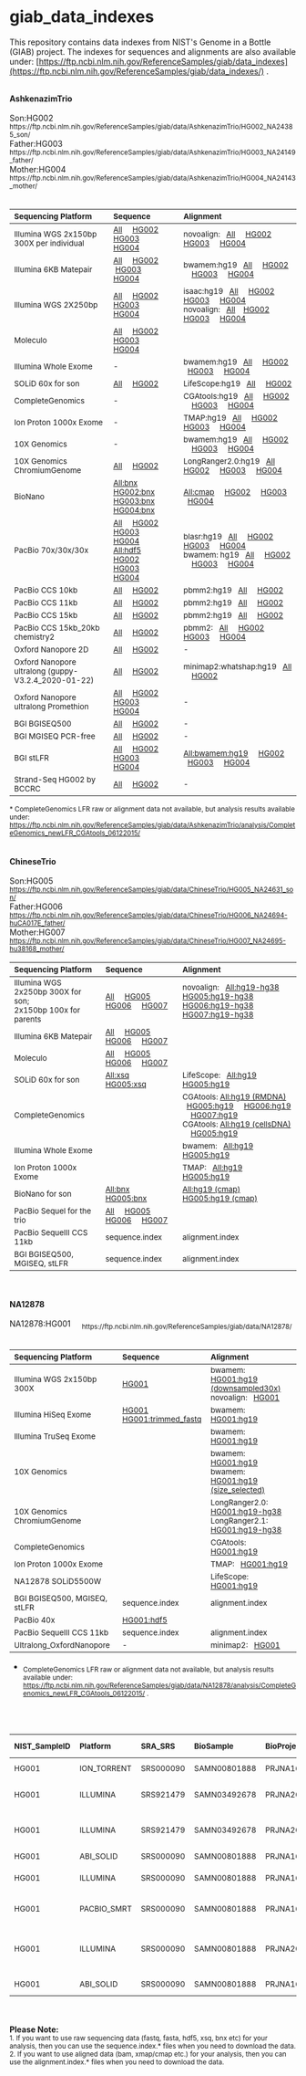 # giab_data_indexes
This repository contains data indexes from NIST's Genome in a Bottle (GIAB) project. The indexes for sequences and alignments are also available under: [https://ftp.ncbi.nlm.nih.gov/ReferenceSamples/giab/data_indexes](https://ftp.ncbi.nlm.nih.gov/ReferenceSamples/giab/data_indexes/) .

<br />
<strong>AshkenazimTrio</strong><br />
<br />
Son:HG002 &nbsp; &nbsp; <sub>https://ftp.ncbi.nlm.nih.gov/ReferenceSamples/giab/data/AshkenazimTrio/HG002_NA24385_son/ </sub><br>
Father:HG003&nbsp; &nbsp; <sub> https://ftp.ncbi.nlm.nih.gov/ReferenceSamples/giab/data/AshkenazimTrio/HG003_NA24149_father/  </sub><br>
Mother:HG004 &nbsp; &nbsp; <sub> https://ftp.ncbi.nlm.nih.gov/ReferenceSamples/giab/data/AshkenazimTrio/HG004_NA24143_mother/  </sub>
<br />
<br />

| <sub>**Sequencing Platform**</sub> | <sub>**Sequence**</sub> | <sub>**Alignment**</sub> |
| :-------- | :------ | :------ |
| <sub>Illumina WGS 2x150bp 300X per individual </sub> | <sub>[All](https://github.com/genome-in-a-bottle/giab_data_indexes/blob/master/AshkenazimTrio/sequence.index.AJtrio_Illumina300X_wgs_07292015) &nbsp; &nbsp; [HG002](https://github.com/genome-in-a-bottle/giab_data_indexes/blob/master/AshkenazimTrio/sequence.index.AJtrio_Illumina300X_wgs_07292015.HG002) &nbsp; &nbsp; [HG003](https://github.com/genome-in-a-bottle/giab_data_indexes/blob/master/AshkenazimTrio/sequence.index.AJtrio_Illumina300X_wgs_07292015.HG003) &nbsp; &nbsp; [HG004](https://github.com/genome-in-a-bottle/giab_data_indexes/blob/master/AshkenazimTrio/sequence.index.AJtrio_Illumina300X_wgs_07292015.HG004) </sub>   | <sub> novoalign:  &nbsp; [All](https://github.com/genome-in-a-bottle/giab_data_indexes/blob/master/AshkenazimTrio/alignment.index.AJtrio_Illumina300X_wgs_novoalign_GRCh37_GRCh38_NHGRI_07282015) &nbsp; &nbsp; [HG002](https://github.com/genome-in-a-bottle/giab_data_indexes/blob/master/AshkenazimTrio/alignment.index.AJtrio_Illumina300X_wgs_novoalign_GRCh37_GRCh38_NHGRI_07282015.HG002) &nbsp; &nbsp; [HG003](https://github.com/genome-in-a-bottle/giab_data_indexes/blob/master/AshkenazimTrio/alignment.index.AJtrio_Illumina300X_wgs_novoalign_GRCh37_GRCh38_NHGRI_07282015.HG003) &nbsp; &nbsp; [HG004](https://github.com/genome-in-a-bottle/giab_data_indexes/blob/master/AshkenazimTrio/alignment.index.AJtrio_Illumina300X_wgs_novoalign_GRCh37_GRCh38_NHGRI_07282015.HG004)</sub> |
| <sub>Illumina 6KB Matepair </sub> | <sub>[All](https://github.com/genome-in-a-bottle/giab_data_indexes/blob/master/AshkenazimTrio/sequence.index.AJtrio_Illumina_6kb_matepair_wgs_08032015)  &nbsp; &nbsp; [HG002](https://github.com/genome-in-a-bottle/giab_data_indexes/blob/master/AshkenazimTrio/sequence.index.AJtrio_Illumina_6kb_matepair_wgs_08032015.HG002)  &nbsp; &nbsp;[HG003](https://github.com/genome-in-a-bottle/giab_data_indexes/blob/master/AshkenazimTrio/sequence.index.AJtrio_Illumina_6kb_matepair_wgs_08032015.HG003)  &nbsp; &nbsp; [HG004](https://github.com/genome-in-a-bottle/giab_data_indexes/blob/master/AshkenazimTrio/sequence.index.AJtrio_Illumina_6kb_matepair_wgs_08032015.HG004)  </sub>   | <sub> bwamem:hg19  &nbsp; [All](https://github.com/genome-in-a-bottle/giab_data_indexes/blob/master/AshkenazimTrio/alignment.index.AJtrio_Illumina_6kb_matepair_wgs_bwamem_GRCh37_07302015) &nbsp; &nbsp; [HG002](https://github.com/genome-in-a-bottle/giab_data_indexes/blob/master/AshkenazimTrio/alignment.index.AJtrio_Illumina_6kb_matepair_wgs_bwamem_GRCh37_07302015.HG002) &nbsp; &nbsp; [HG003](https://github.com/genome-in-a-bottle/giab_data_indexes/blob/master/AshkenazimTrio/alignment.index.AJtrio_Illumina_6kb_matepair_wgs_bwamem_GRCh37_07302015.HG003) &nbsp; &nbsp; [HG004](https://github.com/genome-in-a-bottle/giab_data_indexes/blob/master/AshkenazimTrio/alignment.index.AJtrio_Illumina_6kb_matepair_wgs_bwamem_GRCh37_07302015.HG004) </sub> |
| <sub>Illumina WGS 2X250bp </sub> | <sub>[All](https://github.com/genome-in-a-bottle/giab_data_indexes/blob/master/AshkenazimTrio/sequence.index.AJtrio_Illumina_2x250bps_06012016) &nbsp; &nbsp; [HG002](https://github.com/genome-in-a-bottle/giab_data_indexes/blob/master/AshkenazimTrio/sequence.index.AJtrio_Illumina_2x250bps_06012016.HG002)  &nbsp; &nbsp; [HG003](https://github.com/genome-in-a-bottle/giab_data_indexes/blob/master/AshkenazimTrio/sequence.index.AJtrio_Illumina_2x250bps_06012016.HG003)  &nbsp; &nbsp; [HG004](https://github.com/genome-in-a-bottle/giab_data_indexes/blob/master/AshkenazimTrio/sequence.index.AJtrio_Illumina_2x250bps_06012016.HG004)  </sub>   | <sub> isaac:hg19 &nbsp; [All](https://github.com/genome-in-a-bottle/giab_data_indexes/blob/master/AshkenazimTrio/alignment.index.AJtrio_Illumina_2x250bps_isaac-align_hg19_06012016) &nbsp; &nbsp;  [HG002](https://github.com/genome-in-a-bottle/giab_data_indexes/blob/master/AshkenazimTrio/alignment.index.AJtrio_Illumina_2x250bps_isaac-align_hg19_06012016.HG002) &nbsp; &nbsp;  [HG003](https://github.com/genome-in-a-bottle/giab_data_indexes/blob/master/AshkenazimTrio/alignment.index.AJtrio_Illumina_2x250bps_isaac-align_hg19_06012016.HG003) &nbsp; &nbsp; [HG004](https://github.com/genome-in-a-bottle/giab_data_indexes/blob/master/AshkenazimTrio/alignment.index.AJtrio_Illumina_2x250bps_isaac-align_hg19_06012016.HG004)   <br> novoalign: &nbsp;   [All](https://github.com/genome-in-a-bottle/giab_data_indexes/blob/master/AshkenazimTrio/alignment.index.AJtrio_Illumina_2x250bps_novoalign_GRCh37_GRCh38_NHGRI_06062016)&nbsp; &nbsp;  [HG002](https://github.com/genome-in-a-bottle/giab_data_indexes/blob/master/AshkenazimTrio/alignment.index.AJtrio_Illumina_2x250bps_novoalign_GRCh37_GRCh38_NHGRI_06062016.HG002) &nbsp; &nbsp;  [HG003](https://github.com/genome-in-a-bottle/giab_data_indexes/blob/master/AshkenazimTrio/alignment.index.AJtrio_Illumina_2x250bps_novoalign_GRCh37_GRCh38_NHGRI_06062016.HG003) &nbsp; &nbsp; [HG004](https://github.com/genome-in-a-bottle/giab_data_indexes/blob/master/AshkenazimTrio/alignment.index.AJtrio_Illumina_2x250bps_novoalign_GRCh37_GRCh38_NHGRI_06062016.HG004) </sub> |
| <sub>Moleculo</sub> | <sub>[All](https://github.com/genome-in-a-bottle/giab_data_indexes/blob/master/AshkenazimTrio/sequence.index.AJtrio_NIST_Stanford_Moleculo_125bps_08042015) &nbsp; &nbsp; [HG002](https://github.com/genome-in-a-bottle/giab_data_indexes/blob/master/AshkenazimTrio/sequence.index.AJtrio_NIST_Stanford_Moleculo_125bps_08042015.HG002)  &nbsp; &nbsp; [HG003](https://github.com/genome-in-a-bottle/giab_data_indexes/blob/master/AshkenazimTrio/sequence.index.AJtrio_NIST_Stanford_Moleculo_125bps_08042015.HG003) &nbsp; &nbsp; [HG004](https://github.com/genome-in-a-bottle/giab_data_indexes/blob/master/AshkenazimTrio/sequence.index.AJtrio_NIST_Stanford_Moleculo_125bps_08042015.HG004) </sub>   | <sub> </sub> |
| <sub>Illumina Whole Exome</sub>  | <sub> - </sub> | <sub>bwamem:hg19  &nbsp; [All](https://github.com/genome-in-a-bottle/giab_data_indexes/blob/master/AshkenazimTrio/alignment.index.AJtrio_OsloUniversityHospital_IlluminaExome_bwamem_GRCh37_11252015) &nbsp;  &nbsp; [HG002](https://github.com/genome-in-a-bottle/giab_data_indexes/blob/master/AshkenazimTrio/alignment.index.AJtrio_OsloUniversityHospital_IlluminaExome_bwamem_GRCh37_11252015.HG002)&nbsp;  &nbsp; [HG003](https://github.com/genome-in-a-bottle/giab_data_indexes/blob/master/AshkenazimTrio/alignment.index.AJtrio_OsloUniversityHospital_IlluminaExome_bwamem_GRCh37_11252015.HG003) &nbsp; &nbsp; [HG004](https://github.com/genome-in-a-bottle/giab_data_indexes/blob/master/AshkenazimTrio/alignment.index.AJtrio_OsloUniversityHospital_IlluminaExome_bwamem_GRCh37_11252015.HG004)</sub> |
| <sub>SOLiD 60x for son</sub> | <sub>[All](https://github.com/genome-in-a-bottle/giab_data_indexes/blob/master/AshkenazimTrio/sequence.index.AJtrio_HG002_NIST_SOLiD5500W_xsq_09042015)  &nbsp; &nbsp; [HG002](https://github.com/genome-in-a-bottle/giab_data_indexes/blob/master/AshkenazimTrio/sequence.index.AJtrio_HG002_NIST_SOLiD5500W_xsq_09042015.HG002)  </sub>   | <sub>LifeScope:hg19  &nbsp; [All](https://github.com/genome-in-a-bottle/giab_data_indexes/blob/master/AshkenazimTrio/alignment.index.AJtrio_HG002_SOLiD5500W_NIST_LifeScope_GRCh37_12212015) &nbsp; &nbsp; [HG002](https://github.com/genome-in-a-bottle/giab_data_indexes/blob/master/AshkenazimTrio/alignment.index.AJtrio_HG002_SOLiD5500W_NIST_LifeScope_GRCh37_12212015.HG002) </sub> |
| <sub>CompleteGenomics</sub> | <sub> - </sub>   | <sub>CGAtools:hg19  &nbsp; [All](https://github.com/genome-in-a-bottle/giab_data_indexes/blob/master/AshkenazimTrio/alignment.index.AJtrio_CompleteGenomics_normal_RMDNA_EvidenceBams_GRCh37_09282015)  &nbsp;  &nbsp; [HG002](https://github.com/genome-in-a-bottle/giab_data_indexes/blob/master/AshkenazimTrio/alignment.index.AJtrio_CompleteGenomics_normal_RMDNA_EvidenceBams_GRCh37_09282015.HG002)   &nbsp;  &nbsp;  [HG003](https://github.com/genome-in-a-bottle/giab_data_indexes/blob/master/AshkenazimTrio/alignment.index.AJtrio_CompleteGenomics_normal_RMDNA_EvidenceBams_GRCh37_09282015.HG003)  &nbsp; &nbsp;  [HG004](https://github.com/genome-in-a-bottle/giab_data_indexes/blob/master/AshkenazimTrio/alignment.index.AJtrio_CompleteGenomics_normal_RMDNA_EvidenceBams_GRCh37_09282015.HG004)   </sub> |
| <sub>Ion Proton 1000x Exome</sub> | <sub> - </sub>  | <sub>TMAP:hg19  &nbsp; [All](https://github.com/genome-in-a-bottle/giab_data_indexes/blob/master/AshkenazimTrio/alignment.index.AJtrio_IonTorrent_exome_TMAP_GRCh37_07292015) &nbsp;  &nbsp; [HG002](https://github.com/genome-in-a-bottle/giab_data_indexes/blob/master/AshkenazimTrio/alignment.index.AJtrio_IonTorrent_exome_TMAP_GRCh37_07292015.HG002) &nbsp;  &nbsp; [HG003](https://github.com/genome-in-a-bottle/giab_data_indexes/blob/master/AshkenazimTrio/alignment.index.AJtrio_IonTorrent_exome_TMAP_GRCh37_07292015.HG003) &nbsp;  &nbsp; [HG004](https://github.com/genome-in-a-bottle/giab_data_indexes/blob/master/AshkenazimTrio/alignment.index.AJtrio_IonTorrent_exome_TMAP_GRCh37_07292015.HG004)  </sub> |
| <sub>10X Genomics</sub> | <sub> - </sub>  | <sub>bwamem:hg19  &nbsp; [All](https://github.com/genome-in-a-bottle/giab_data_indexes/blob/master/AshkenazimTrio/alignment.index.AJtrio_10XGenomics_bwamem_GRCh37_08142015) &nbsp;  &nbsp; [HG002](https://github.com/genome-in-a-bottle/giab_data_indexes/blob/master/AshkenazimTrio/alignment.index.AJtrio_10XGenomics_bwamem_GRCh37_08142015.HG002)  &nbsp; &nbsp; [HG003](https://github.com/genome-in-a-bottle/giab_data_indexes/blob/master/AshkenazimTrio/alignment.index.AJtrio_10XGenomics_bwamem_GRCh37_08142015.HG003) &nbsp;  &nbsp; [HG004](https://github.com/genome-in-a-bottle/giab_data_indexes/blob/master/AshkenazimTrio/alignment.index.AJtrio_10XGenomics_bwamem_GRCh37_08142015.HG004) </sub> |
| <sub>10X Genomics ChromiumGenome</sub> |  <sub>[All](https://github.com/genome-in-a-bottle/giab_data_indexes/blob/master/AshkenazimTrio/sequence.index.AJtrio_10Xgenomics_ChromiumGenome_06192016) &nbsp; &nbsp; [HG002](https://github.com/genome-in-a-bottle/giab_data_indexes/blob/master/AshkenazimTrio/sequence.index.AJtrio_10Xgenomics_ChromiumGenome_06192016.HG002) </sub>  |  <sub>LongRanger2.0:hg19  &nbsp; [All](https://github.com/genome-in-a-bottle/giab_data_indexes/blob/master/AshkenazimTrio/alignment.index.AJtrio_10Xgenomics_ChromiumGenome_GRCh37_GRCh38_06202016) &nbsp; &nbsp;  [HG002](https://github.com/genome-in-a-bottle/giab_data_indexes/blob/master/AshkenazimTrio/alignment.index.AJtrio_10Xgenomics_ChromiumGenome_GRCh37_GRCh38_06202016.HG002) &nbsp; &nbsp; [HG003](https://github.com/genome-in-a-bottle/giab_data_indexes/blob/master/AshkenazimTrio/alignment.index.AJtrio_10Xgenomics_ChromiumGenome_GRCh37_GRCh38_06202016.HG003) &nbsp; &nbsp; [HG004](https://github.com/genome-in-a-bottle/giab_data_indexes/blob/master/AshkenazimTrio/alignment.index.AJtrio_10Xgenomics_ChromiumGenome_GRCh37_GRCh38_06202016.HG004) </sub> |
| <sub>BioNano</sub> | <sub>[All:bnx](https://github.com/genome-in-a-bottle/giab_data_indexes/blob/master/AshkenazimTrio/sequence.index.AJtrio_BioNano_bnx_10012015) &nbsp; &nbsp;  [HG002:bnx](https://github.com/genome-in-a-bottle/giab_data_indexes/blob/master/AshkenazimTrio/sequence.index.AJtrio_BioNano_bnx_10012015.HG002) &nbsp; &nbsp; [HG003:bnx](https://github.com/genome-in-a-bottle/giab_data_indexes/blob/master/AshkenazimTrio/sequence.index.AJtrio_BioNano_bnx_10012015.HG003) &nbsp; &nbsp; [HG004:bnx](https://github.com/genome-in-a-bottle/giab_data_indexes/blob/master/AshkenazimTrio/sequence.index.AJtrio_BioNano_bnx_10012015.HG004) </sub> | <sub> [All:cmap](https://github.com/genome-in-a-bottle/giab_data_indexes/blob/master/AshkenazimTrio/alignment.index.AJtrio_BioNano_xmap_cmap_GRC37_10012015) &nbsp; &nbsp; [HG002](https://github.com/genome-in-a-bottle/giab_data_indexes/blob/master/AshkenazimTrio/alignment.index.AJtrio_BioNano_xmap_cmap_GRC37_10012015.HG002) &nbsp; &nbsp; [HG003](https://github.com/genome-in-a-bottle/giab_data_indexes/blob/master/AshkenazimTrio/alignment.index.AJtrio_BioNano_xmap_cmap_GRC37_10012015.HG003)  &nbsp; &nbsp; [HG004](https://github.com/genome-in-a-bottle/giab_data_indexes/blob/master/AshkenazimTrio/alignment.index.AJtrio_BioNano_xmap_cmap_GRC37_10012015.HG004) </sub> |
| <sub>PacBio 70x/30x/30x</sub> | <sub>[All](https://github.com/genome-in-a-bottle/giab_data_indexes/blob/master/AshkenazimTrio/sequence.index.AJtrio_PacBio_MtSinai_NIST_subreads_fasta_10082018) &nbsp; &nbsp; [HG002](https://github.com/genome-in-a-bottle/giab_data_indexes/blob/master/AshkenazimTrio/sequence.index.AJtrio_PacBio_MtSinai_NIST_subreads_fasta_10082018.HG002) &nbsp; &nbsp; [HG003](https://github.com/genome-in-a-bottle/giab_data_indexes/blob/master/AshkenazimTrio/sequence.index.AJtrio_PacBio_MtSinai_NIST_subreads_fasta_10082018.HG003) &nbsp; &nbsp; [HG004](https://github.com/genome-in-a-bottle/giab_data_indexes/blob/master/AshkenazimTrio/sequence.index.AJtrio_PacBio_MtSinai_NIST_subreads_fasta_10082018.HG004) <br >[All:hdf5](https://github.com/genome-in-a-bottle/giab_data_indexes/blob/master/AshkenazimTrio/sequence.index.AJtrio_PacBio_MtSinai_NIST_hdf5_08072015) &nbsp; &nbsp; [HG002](https://github.com/genome-in-a-bottle/giab_data_indexes/blob/master/AshkenazimTrio/sequence.index.AJtrio_PacBio_MtSinai_NIST_hdf5_08072015.HG002)  &nbsp; &nbsp; [HG003](https://github.com/genome-in-a-bottle/giab_data_indexes/blob/master/AshkenazimTrio/sequence.index.AJtrio_PacBio_MtSinai_NIST_hdf5_08072015.HG003)  &nbsp; &nbsp; [HG004](https://github.com/genome-in-a-bottle/giab_data_indexes/blob/master/AshkenazimTrio/sequence.index.AJtrio_PacBio_MtSinai_NIST_hdf5_08072015.HG004) </sub>   | <sub>      blasr:hg19 &nbsp;  [All](https://github.com/genome-in-a-bottle/giab_data_indexes/blob/master/AshkenazimTrio/alignment.index.AJtrio_PacBio_MSSM_blasr_GRCh37_11192015)  &nbsp; &nbsp;  [HG002](https://github.com/genome-in-a-bottle/giab_data_indexes/blob/master/AshkenazimTrio/alignment.index.AJtrio_PacBio_MSSM_blasr_GRCh37_11192015.HG002) &nbsp; &nbsp;  [HG003](https://github.com/genome-in-a-bottle/giab_data_indexes/blob/master/AshkenazimTrio/alignment.index.AJtrio_PacBio_MSSM_blasr_GRCh37_11192015.HG003) &nbsp; &nbsp;  [HG004](https://github.com/genome-in-a-bottle/giab_data_indexes/blob/master/AshkenazimTrio/alignment.index.AJtrio_PacBio_MSSM_blasr_GRCh37_11192015.HG004) <br >  bwamem: hg19 &nbsp; [All](https://github.com/genome-in-a-bottle/giab_data_indexes/blob/master/AshkenazimTrio/alignment.index.AJtrio_PacBio_CSHL_bwamem_GRCh37_11192015) &nbsp; &nbsp;  [HG002](https://github.com/genome-in-a-bottle/giab_data_indexes/blob/master/AshkenazimTrio/alignment.index.AJtrio_PacBio_CSHL_bwamem_GRCh37_11192015.HG002) &nbsp; &nbsp;  [HG003](https://github.com/genome-in-a-bottle/giab_data_indexes/blob/master/AshkenazimTrio/alignment.index.AJtrio_PacBio_CSHL_bwamem_GRCh37_11192015.HG003) &nbsp; &nbsp;  [HG004](https://github.com/genome-in-a-bottle/giab_data_indexes/blob/master/AshkenazimTrio/alignment.index.AJtrio_PacBio_CSHL_bwamem_GRCh37_11192015.HG004) </sub> |
| <sub>PacBio CCS 10kb</sub> | <sub>[All](https://github.com/genome-in-a-bottle/giab_data_indexes/blob/master/AshkenazimTrio/sequence.index.AJtrio_PacBio_CCS_10kb_09032018) &nbsp; &nbsp; [HG002](https://github.com/genome-in-a-bottle/giab_data_indexes/blob/master/AshkenazimTrio/sequence.index.AJtrio_PacBio_CCS_10kb_09032018.HG002)   </sub> | <sub>pbmm2:hg19 &nbsp; [All](https://github.com/genome-in-a-bottle/giab_data_indexes/blob/master/AshkenazimTrio/alignment.index.AJtrio_PacBio_CCS_10kb_pbmm2_GRCh37_03142019)  &nbsp; &nbsp; [HG002](https://github.com/genome-in-a-bottle/giab_data_indexes/blob/master/AshkenazimTrio/alignment.index.AJtrio_PacBio_CCS_10kb_pbmm2_GRCh37_03142019.HG002) </sub> |
| <sub>PacBio CCS 11kb</sub> | <sub> [All](https://github.com/genome-in-a-bottle/giab_data_indexes/blob/master/AshkenazimTrio/sequence.index.AJtrio_PacBio_SequelII_CCS_11kb_03142019) &nbsp; &nbsp; [HG002](https://github.com/genome-in-a-bottle/giab_data_indexes/blob/master/AshkenazimTrio/sequence.index.AJtrio_PacBio_SequelII_CCS_11kb_03142019.HG002) </sub> | <sub>  pbmm2:hg19  &nbsp; [All](https://github.com/genome-in-a-bottle/giab_data_indexes/blob/master/AshkenazimTrio/alignment.index.AJtrio_PacBio_CCS_11kb_pbmm2_GRCh37_GRCh38_03142019)  &nbsp; &nbsp; [HG002](https://github.com/genome-in-a-bottle/giab_data_indexes/blob/master/AshkenazimTrio/alignment.index.AJtrio_PacBio_CCS_11kb_pbmm2_GRCh37_GRCh38_03142019.HG002)</sub> |
| <sub>PacBio CCS 15kb</sub> | <sub>[All](https://github.com/genome-in-a-bottle/giab_data_indexes/blob/master/AshkenazimTrio/sequence.index.AJtrio_PacBio_CCS_15kb_10022018) &nbsp; &nbsp; [HG002](https://github.com/genome-in-a-bottle/giab_data_indexes/blob/master/AshkenazimTrio/sequence.index.AJtrio_PacBio_CCS_15kb_10022018.HG002) </sub> | <sub>pbmm2:hg19  &nbsp; [All](https://github.com/genome-in-a-bottle/giab_data_indexes/blob/master/AshkenazimTrio/alignment.index.AJtrio_PacBio_CCS_15kb_pbmm2_GRCh37_GRCh38_03142019) &nbsp; &nbsp; [HG002](https://github.com/genome-in-a-bottle/giab_data_indexes/blob/master/AshkenazimTrio/alignment.index.AJtrio_PacBio_CCS_15kb_pbmm2_GRCh37_GRCh38_03142019.HG002)  </sub> |
| <sub>PacBio CCS 15kb_20kb chemistry2</sub> | <sub> [All](https://github.com/genome-in-a-bottle/giab_data_indexes/blob/master/AshkenazimTrio/sequence.index.AJtrio_PacBio_CCS_15kb_20kb_chemistry2_02112020) &nbsp; &nbsp; [HG002](https://github.com/genome-in-a-bottle/giab_data_indexes/blob/master/AshkenazimTrio/sequence.index.AJtrio_PacBio_CCS_15kb_20kb_chemistry2_02112020.HG002) </sub> | <sub> pbmm2: &nbsp; [All](https://github.com/genome-in-a-bottle/giab_data_indexes/blob/master/AshkenazimTrio/alignment.index.AJtrio_PacBio_CCS_15kb_20kb_chemistry2_pbmm2_GRCh37_GRCh38_12162019) &nbsp; &nbsp; [HG002](https://github.com/genome-in-a-bottle/giab_data_indexes/blob/master/AshkenazimTrio/alignment.index.AJtrio_PacBio_CCS_15kb_20kb_chemistry2_pbmm2_GRCh37_GRCh38_12162019.HG002) &nbsp; &nbsp; [HG003](https://github.com/genome-in-a-bottle/giab_data_indexes/blob/master/AshkenazimTrio/alignment.index.AJtrio_PacBio_CCS_15kb_20kb_chemistry2_pbmm2_GRCh37_GRCh38_01292020.HG003) &nbsp; &nbsp; [HG004](https://github.com/genome-in-a-bottle/giab_data_indexes/blob/master/AshkenazimTrio/alignment.index.AJtrio_PacBio_CCS_15kb_20kb_chemistry2_pbmm2_GRCh37_GRCh38_01292020.HG004) </sub> |
| <sub>Oxford Nanopore 2D</sub> | <sub>[All](https://github.com/genome-in-a-bottle/giab_data_indexes/blob/master/AshkenazimTrio/sequence.index.AJtrio_HG002_Cornell_Oxford_Nanopore_fasta_fastq_10132015) &nbsp; &nbsp; [HG002](https://github.com/genome-in-a-bottle/giab_data_indexes/blob/master/AshkenazimTrio/sequence.index.AJtrio_HG002_Cornell_Oxford_Nanopore_fasta_fastq_10132015.HG002) </sub>   | <sub> - </sub> |
| <sub>Oxford Nanopore ultralong (guppy-V3.2.4_2020-01-22)  </sub> | <sub>[All](https://github.com/genome-in-a-bottle/giab_data_indexes/blob/master/AshkenazimTrio/sequence.index.AJtrio_UCSC_ONT_UL_guppy-V3.2.4_2020-01-22) &nbsp; &nbsp; [HG002](https://github.com/genome-in-a-bottle/giab_data_indexes/blob/master/AshkenazimTrio/sequence.index.AJtrio_UCSC_ONT_UL_guppy-V3.2.4_2020-01-22.HG002)   </sub> | <sub> minimap2:whatshap:hg19   &nbsp; [All](https://github.com/genome-in-a-bottle/giab_data_indexes/blob/master/AshkenazimTrio/alignment.index.AJtrio_UCSC_ONT_UL_guppy-V3.2.4_2020-01-22.HG002) &nbsp; &nbsp; [HG002](https://github.com/genome-in-a-bottle/giab_data_indexes/blob/master/AshkenazimTrio/alignment.index.AJtrio_UCSC_ONT_UL_guppy-V3.2.4_2020-01-22.HG002) </sub> |
| <sub>Oxford Nanopore ultralong Promethion</sub> | <sub> [All](https://github.com/genome-in-a-bottle/giab_data_indexes/blob/master/AshkenazimTrio/sequence.index.AJtrio_UCSC_ONT_UL_Promethion_03312019) &nbsp; &nbsp; [HG002](https://github.com/genome-in-a-bottle/giab_data_indexes/blob/master/AshkenazimTrio/sequence.index.AJtrio_UCSC_ONT_UL_Promethion_03312019.HG002) &nbsp; &nbsp; [HG003](https://github.com/genome-in-a-bottle/giab_data_indexes/blob/master/AshkenazimTrio/sequence.index.AJtrio_UCSC_ONT_UL_Promethion_03312019.HG003) &nbsp; &nbsp; [HG004](https://github.com/genome-in-a-bottle/giab_data_indexes/blob/master/AshkenazimTrio/sequence.index.AJtrio_UCSC_ONT_UL_Promethion_03312019.HG004) </sub> | <sub> - </sub> |
| <sub>BGI BGISEQ500</sub> | <sub> [All](https://github.com/genome-in-a-bottle/giab_data_indexes/blob/master/AshkenazimTrio/sequence.index.AJtrio_BGISEQ500_01042019) &nbsp; &nbsp; [HG002](https://github.com/genome-in-a-bottle/giab_data_indexes/blob/master/AshkenazimTrio/sequence.index.AJtrio_BGISEQ500_01042019.HG002) </sub> | <sub> - </sub> |
| <sub>BGI MGISEQ PCR-free</sub> | <sub> [All](https://github.com/genome-in-a-bottle/giab_data_indexes/blob/master/AshkenazimTrio/sequence.index.AJtrio_BGI_MGISEQ_PCRfree_11052018)  &nbsp; &nbsp; [HG002](https://github.com/genome-in-a-bottle/giab_data_indexes/blob/master/AshkenazimTrio/sequence.index.AJtrio_BGI_MGISEQ_PCRfree_11052018.HG002)  </sub> | <sub> - </sub> |
| <sub>BGI stLFR</sub> | <sub> [All](https://github.com/genome-in-a-bottle/giab_data_indexes/blob/master/AshkenazimTrio/sequence.index.AJtrio_BGI_MGISEQ_stLFR_07112018)  &nbsp;  &nbsp; [HG002](https://github.com/genome-in-a-bottle/giab_data_indexes/blob/master/AshkenazimTrio/sequence.index.AJtrio_BGI_MGISEQ_stLFR_07112018.HG002) &nbsp;  &nbsp; [HG003](https://github.com/genome-in-a-bottle/giab_data_indexes/blob/master/AshkenazimTrio/sequence.index.AJtrio_BGI_MGISEQ_stLFR_07112018.HG003) &nbsp;  &nbsp; [HG004](https://github.com/genome-in-a-bottle/giab_data_indexes/blob/master/AshkenazimTrio/sequence.index.AJtrio_BGI_MGISEQ_stLFR_07112018.HG004)   </sub> | <sub> [All:bwamem:hg19](https://github.com/genome-in-a-bottle/giab_data_indexes/blob/master/AshkenazimTrio/alignment.index.AJtrio_BGI_stLFR_bwamem_GRCh37_07112018) &nbsp; &nbsp; [HG002](https://github.com/genome-in-a-bottle/giab_data_indexes/blob/master/AshkenazimTrio/alignment.index.AJtrio_BGI_stLFR_bwamem_GRCh37_07112018.HG002) &nbsp; &nbsp; [HG003](https://github.com/genome-in-a-bottle/giab_data_indexes/blob/master/AshkenazimTrio/alignment.index.AJtrio_BGI_stLFR_bwamem_GRCh37_07112018.HG003) &nbsp; &nbsp; [HG004](https://github.com/genome-in-a-bottle/giab_data_indexes/blob/master/AshkenazimTrio/alignment.index.AJtrio_BGI_stLFR_bwamem_GRCh37_07112018.HG004)</sub> |
| <sub>Strand-Seq HG002 by BCCRC</sub> | <sub> [All](https://github.com/genome-in-a-bottle/giab_data_indexes/blob/master/AshkenazimTrio/sequence.index.AJtrio_HG002_Strand-seq_BCCRC_04202020)  &nbsp; &nbsp; [HG002](https://github.com/genome-in-a-bottle/giab_data_indexes/blob/master/AshkenazimTrio/sequence.index.AJtrio_HG002_Strand-seq_BCCRC_04202020)  </sub> | <sub> - </sub> |

<sub> * CompleteGenomics LFR raw or alignment data not available, but analysis results available under: https://ftp.ncbi.nlm.nih.gov/ReferenceSamples/giab/data/AshkenazimTrio/analysis/CompleteGenomics_newLFR_CGAtools_06122015/ </sub>
<br />
<br />
<br />
<strong>ChineseTrio</strong><br /> 
<br />
Son:HG005    &nbsp; &nbsp; <sub> https://ftp.ncbi.nlm.nih.gov/ReferenceSamples/giab/data/ChineseTrio/HG005_NA24631_son/ </sub><br>
Father:HG006  &nbsp; &nbsp; <sub> https://ftp.ncbi.nlm.nih.gov/ReferenceSamples/giab/data/ChineseTrio/HG006_NA24694-huCA017E_father/ </sub><br>
Mother:HG007  &nbsp; &nbsp; <sub> https://ftp.ncbi.nlm.nih.gov/ReferenceSamples/giab/data/ChineseTrio/HG007_NA24695-hu38168_mother/  </sub>
<br />

| <sub>**Sequencing Platform**</sub> | <sub>**Sequence**</sub> | <sub>**Alignment**</sub> |
| :-------- | :------ | :------ |
| <sub>Illumina WGS 2x250bp 300X for son; <br /> 2x150bp 100x for parents</sub> | <sub> [All](https://github.com/genome-in-a-bottle/giab_data_indexes/blob/master/ChineseTrio/sequence.index.ChineseTrio_Illumina300X100X100X_wgs_09232015) &nbsp; &nbsp; [HG005](https://github.com/genome-in-a-bottle/giab_data_indexes/blob/master/ChineseTrio/sequence.index.ChineseTrio_Illumina300X100X100X_wgs_09232015.HG005) &nbsp; &nbsp; [HG006](https://github.com/genome-in-a-bottle/giab_data_indexes/blob/master/ChineseTrio/sequence.index.ChineseTrio_Illumina300X100X100X_wgs_09232015.HG006) &nbsp; &nbsp; [HG007](https://github.com/genome-in-a-bottle/giab_data_indexes/blob/master/ChineseTrio/sequence.index.ChineseTrio_Illumina300X100X100X_wgs_09232015.HG007) </sub>  |<sub> novoalign: &nbsp; [All:hg19-hg38](https://github.com/genome-in-a-bottle/giab_data_indexes/blob/master/ChineseTrio/alignment.index.ChineseTrio_Illumina300X100X_wgs_novoalign_GRCh37_GRCh38_NHGRI_04062016) &nbsp; &nbsp; [HG005:hg19-hg38](https://github.com/genome-in-a-bottle/giab_data_indexes/blob/master/ChineseTrio/alignment.index.ChineseTrio_Illumina300X100X_wgs_novoalign_GRCh37_GRCh38_NHGRI_04062016.HG005) &nbsp; &nbsp; [HG006:hg19-hg38](https://github.com/genome-in-a-bottle/giab_data_indexes/blob/master/ChineseTrio/alignment.index.ChineseTrio_Illumina300X100X_wgs_novoalign_GRCh37_GRCh38_NHGRI_04062016.HG006) &nbsp; &nbsp; [HG007:hg19-hg38](https://github.com/genome-in-a-bottle/giab_data_indexes/blob/master/ChineseTrio/alignment.index.ChineseTrio_Illumina300X100X_wgs_novoalign_GRCh37_GRCh38_NHGRI_04062016.HG007) </sub> | 
| <sub>Illumina 6KB Matepair </sub> | <sub>[All](https://github.com/genome-in-a-bottle/giab_data_indexes/blob/master/ChineseTrio/sequence.index.ChineseTrio_Illumina_6kb_matepair_wgs_09232015) &nbsp; &nbsp; [HG005](https://github.com/genome-in-a-bottle/giab_data_indexes/blob/master/ChineseTrio/sequence.index.ChineseTrio_Illumina_6kb_matepair_wgs_09232015.HG005) &nbsp; &nbsp; [HG006](https://github.com/genome-in-a-bottle/giab_data_indexes/blob/master/ChineseTrio/sequence.index.ChineseTrio_Illumina_6kb_matepair_wgs_09232015.HG006) &nbsp; &nbsp; [HG007](https://github.com/genome-in-a-bottle/giab_data_indexes/blob/master/ChineseTrio/sequence.index.ChineseTrio_Illumina_6kb_matepair_wgs_09232015.HG007)</sub> | <sub> </sub> |
| <sub>Moleculo</sub> | <sub>[All](https://github.com/genome-in-a-bottle/giab_data_indexes/blob/master/ChineseTrio/sequence.index.ChineseTrio_NIST_Stanford_Moleculo_125bps_09232015) &nbsp;  &nbsp; [HG005](https://github.com/genome-in-a-bottle/giab_data_indexes/blob/master/ChineseTrio/sequence.index.ChineseTrio_NIST_Stanford_Moleculo_125bps_09232015.HG005) &nbsp; &nbsp;  [HG006](https://github.com/genome-in-a-bottle/giab_data_indexes/blob/master/ChineseTrio/sequence.index.ChineseTrio_NIST_Stanford_Moleculo_125bps_09232015.HG006)  &nbsp; &nbsp; [HG007](https://github.com/genome-in-a-bottle/giab_data_indexes/blob/master/ChineseTrio/sequence.index.ChineseTrio_NIST_Stanford_Moleculo_125bps_09232015.HG007)</sub> | <sub> </sub> |
| <sub>SOLiD 60x for son</sub> | <sub>[All:xsq](https://github.com/genome-in-a-bottle/giab_data_indexes/blob/master/ChineseTrio/sequence.index.ChineseTrio_HG005_NIST_SOLiD5500W_xsq_09042015) &nbsp; &nbsp; [HG005:xsq](https://github.com/genome-in-a-bottle/giab_data_indexes/blob/master/ChineseTrio/sequence.index.ChineseTrio_HG005_NIST_SOLiD5500W_xsq_09042015.HG005) </sub>  | <sub>LifeScope: &nbsp; [All:hg19](https://github.com/genome-in-a-bottle/giab_data_indexes/blob/master/ChineseTrio/alignment.index.ChineseTrio_HG005_SOLiD5500W_NIST_LifeScope_GRCh37_12212015)  &nbsp;  &nbsp; [HG005:hg19](https://github.com/genome-in-a-bottle/giab_data_indexes/blob/master/ChineseTrio/alignment.index.ChineseTrio_HG005_SOLiD5500W_NIST_LifeScope_GRCh37_12212015.HG005)</sub> |
| <sub>CompleteGenomics </sub> | <sub> </sub> | <sub>CGAtools: [All:hg19 (RMDNA)](https://github.com/genome-in-a-bottle/giab_data_indexes/blob/master/ChineseTrio/alignment.index.ChineseTrio_CompleteGenomics_normal_RMDNA_EvidenceBams_GRCh37_09282015)  &nbsp; &nbsp;  [HG005:hg19](https://github.com/genome-in-a-bottle/giab_data_indexes/blob/master/ChineseTrio/alignment.index.ChineseTrio_CompleteGenomics_normal_RMDNA_EvidenceBams_GRCh37_09282015.HG005)  &nbsp; &nbsp; [HG006:hg19](https://github.com/genome-in-a-bottle/giab_data_indexes/blob/master/ChineseTrio/alignment.index.ChineseTrio_CompleteGenomics_normal_RMDNA_EvidenceBams_GRCh37_09282015.HG006) &nbsp; &nbsp; [HG007:hg19](https://github.com/genome-in-a-bottle/giab_data_indexes/blob/master/ChineseTrio/alignment.index.ChineseTrio_CompleteGenomics_normal_RMDNA_EvidenceBams_GRCh37_09282015.HG007)<br /> CGAtools: [All:hg19 (cellsDNA)](https://github.com/genome-in-a-bottle/giab_data_indexes/blob/master/ChineseTrio/alignment.index.ChineseTrio_HG005_CompleteGenomics_normal_cellsDNA_EvidenceBams_GRCh37_09282015) &nbsp; &nbsp; [HG005:hg19](https://github.com/genome-in-a-bottle/giab_data_indexes/blob/master/ChineseTrio/alignment.index.ChineseTrio_HG005_CompleteGenomics_normal_cellsDNA_EvidenceBams_GRCh37_09282015.HG005)</sub> | 
| <sub>Illumina Whole Exome</sub> | <sub> </sub> | <sub>bwamem:  &nbsp; [All:hg19](https://github.com/genome-in-a-bottle/giab_data_indexes/blob/master/ChineseTrio/alignment.index.Chinesetrio_HG005_OsloUniversityHospital_IlluminaExome_bwamem_GRCh37_11252015) &nbsp; &nbsp; [HG005:hg19](https://github.com/genome-in-a-bottle/giab_data_indexes/blob/master/ChineseTrio/alignment.index.Chinesetrio_HG005_OsloUniversityHospital_IlluminaExome_bwamem_GRCh37_11252015.HG005) </sub> |
| <sub>Ion Proton 1000x Exome </sub> | <sub> </sub> |  <sub>TMAP: &nbsp; [All:hg19](https://github.com/genome-in-a-bottle/giab_data_indexes/blob/master/ChineseTrio/alignment.index.ChineseTrio_HG005_IonTorrent_exome_TMAP_GRCh37_09232015)  &nbsp; &nbsp; [HG005:hg19](https://github.com/genome-in-a-bottle/giab_data_indexes/blob/master/ChineseTrio/alignment.index.ChineseTrio_HG005_IonTorrent_exome_TMAP_GRCh37_09232015.HG005)</sub> | 
| <sub>BioNano for son </sub> | <sub>[All:bnx](https://github.com/genome-in-a-bottle/giab_data_indexes/blob/master/ChineseTrio/sequence.index.ChineseTrio_HG005_BioNano_bnx_10012015) &nbsp; &nbsp; [HG005:bnx](https://github.com/genome-in-a-bottle/giab_data_indexes/blob/master/ChineseTrio/sequence.index.ChineseTrio_HG005_BioNano_bnx_10012015.HG005)  </sub> | <sub>  [All:hg19 (cmap)](https://github.com/genome-in-a-bottle/giab_data_indexes/blob/master/ChineseTrio/alignment.index.ChineseTrio_HG005_BioNano_xmap_cmap_GRC37_10012015) &nbsp; &nbsp; [HG005:hg19 (cmap)](https://github.com/genome-in-a-bottle/giab_data_indexes/blob/master/ChineseTrio/alignment.index.ChineseTrio_HG005_BioNano_xmap_cmap_GRC37_10012015.HG005)  </sub> |
| <sub>PacBio Sequel for the trio</sub> | <sub>[All](https://github.com/genome-in-a-bottle/giab_data_indexes/blob/master/ChineseTrio/sequence.index.ChineseTrio_NIST_MtSinai_PacBio_Sequel_fasta_09282018) &nbsp; &nbsp; [HG005](https://github.com/genome-in-a-bottle/giab_data_indexes/blob/master/ChineseTrio/sequence.index.ChineseTrio_NIST_MtSinai_PacBio_Sequel_fasta_09282018.HG005) &nbsp; &nbsp; [HG006](https://github.com/genome-in-a-bottle/giab_data_indexes/blob/master/ChineseTrio/sequence.index.ChineseTrio_NIST_MtSinai_PacBio_Sequel_fasta_09282018.HG006) &nbsp; &nbsp; [HG007](https://github.com/genome-in-a-bottle/giab_data_indexes/blob/master/ChineseTrio/sequence.index.ChineseTrio_NIST_MtSinai_PacBio_Sequel_fasta_09282018.HG007) </sub> | <sub> </sub> |
| <sub>PacBio SequelII CCS 11kb</sub> | <sub>sequence.index <br />  </sub> | <sub> alignment.index </sub> |
| <sub>BGI BGISEQ500, MGISEQ, stLFR</sub> | <sub>sequence.index <br />  </sub> | <sub> alignment.index </sub> |


<br />
<br />
<strong>NA12878</strong><br />
<br />
NA12878:HG001  &nbsp;  &nbsp; <sub> https://ftp.ncbi.nlm.nih.gov/ReferenceSamples/giab/data/NA12878/ </sub>
<br />
<br />

| <sub>**Sequencing Platform**</sub> | <sub>**Sequence**</sub> | <sub>**Alignment**</sub> |
| :-------- | :------ | :------ |
| <sub>Illumina WGS 2x150bp 300X </sub> | <sub>[HG001](https://github.com/genome-in-a-bottle/giab_data_indexes/blob/master/NA12878/sequence.index.NA12878_Illumina300X_wgs_09252015)</sub> | <sub>bwamem:  &nbsp; [HG001:hg19 (downsampled30x)](https://github.com/genome-in-a-bottle/giab_data_indexes/blob/master/NA12878/alignment.index.NA12878_HiSeq_downsampled30X_GRCh37_10262015)</sub><br /> <sub> novoalign:  &nbsp; [HG001](https://github.com/genome-in-a-bottle/giab_data_indexes/blob/master/NA12878/alignment.index.NA12878_Illumina300X_wgs_novoalign_GRCh37_GRCh38_NHGRI_03082016)</sub> |
| <sub>Illumina HiSeq Exome</sub> | <sub>[HG001](https://github.com/genome-in-a-bottle/giab_data_indexes/blob/master/NA12878/sequence.index.NA12878_Illumina_HiSeq_Exome_Garvan_fastq_09252015) <br /> [HG001:trimmed_fastq](https://github.com/genome-in-a-bottle/giab_data_indexes/blob/master/NA12878/sequence.index.NA12878_Illumina_HiSeq_Exome_Garvan_trimmed_fastq_09252015)  </sub>  | <sub>bwamem: &nbsp; [HG001:hg19](https://github.com/genome-in-a-bottle/giab_data_indexes/blob/master/NA12878/alignment.index.NA12878_HiSeq_Exome_Garvan_GRCh37_09252015)</sub> |
| <sub>Illumina TruSeq Exome</sub> | <sub> </sub> | <sub>bwamem:  &nbsp; [HG001:hg19](https://github.com/genome-in-a-bottle/giab_data_indexes/blob/master/NA12878/alignment.index.NA12878_TruSeq_Exome_Nebraska_GRCh37_09252015)</sub> |
| <sub>10X Genomics</sub> | <sub> </sub> | <sub>bwamem: &nbsp; [HG001:hg19](https://github.com/genome-in-a-bottle/giab_data_indexes/blob/master/NA12878/alignment.index.NA12878_10XGenomics_bwamem_GRCh37_08142015) <br /> bwamem: &nbsp; [HG001:hg19 (size_selected)](https://github.com/genome-in-a-bottle/giab_data_indexes/blob/master/NA12878/alignment.index.NA12878_10XGenomics_sizeselected_bwamem_GRCh37_03082016)</sub> | 
| <sub>10X Genomics ChromiumGenome</sub> | <sub> </sub> | <sub>LongRanger2.0:  &nbsp; [HG001:hg19-hg38](https://github.com/genome-in-a-bottle/giab_data_indexes/blob/master/NA12878/alignment.index.NA12878_10Xgenomics_ChromiumGenome_LongRanger2.0_GRCh37_GRCh38_06202016) <br /> LongRanger2.1: &nbsp; [HG001:hg19-hg38](https://github.com/genome-in-a-bottle/giab_data_indexes/blob/master/NA12878/alignment.index.NA12878_10Xgenomics_ChromiumGenome_LongRanger2.1_GRCh37_GRCh38_09302016)</sub> |
| <sub>CompleteGenomics</sub> | <sub> </sub> | <sub>CGAtools: &nbsp; [HG001:hg19](https://github.com/genome-in-a-bottle/giab_data_indexes/blob/master/NA12878/alignment.index.NA12878_CompleteGenomics_normal_RMDNA_EvidenceBams_GRCh37_09282015) </sub> |  
| <sub>Ion Proton 1000x Exome</sub> | <sub> </sub> | <sub>TMAP: &nbsp; [HG001:hg19](https://github.com/genome-in-a-bottle/giab_data_indexes/blob/master/NA12878/alignment.index.NA12878_IonTorrent_exome_TMAP_GRCh37_09252015)</sub> |
| <sub>NA12878 SOLiD5500W</sub>  | <sub> </sub> | <sub>LifeScope: &nbsp; [HG001:hg19](https://github.com/genome-in-a-bottle/giab_data_indexes/blob/master/NA12878/alignment.index.NA12878_SOLiD5500W_NIST_LifeScope_GRCh37_06012016)</sub> |
| <sub>BGI BGISEQ500, MGISEQ, stLFR</sub> | <sub>sequence.index <br />  </sub> | <sub> alignment.index </sub> |
| <sub>PacBio 40x</sub> | <sub>[HG001:hdf5](https://github.com/genome-in-a-bottle/giab_data_indexes/blob/master/NA12878/sequence.index.NA12878_PacBio_MtSinai_NIST_hdf5_08182015) </sub>  | <sub> </sub> |
| <sub>PacBio SequelII CCS 11kb</sub> | <sub>sequence.index <br />  </sub> | <sub> alignment.index </sub> |
| <sub>Ultralong_OxfordNanopore</sub> | <sub> - <br />  </sub> | <sub>minimap2: &nbsp; [HG001](https://github.com/genome-in-a-bottle/giab_data_indexes/blob/master/NA12878/alignment.index.NA12878_UL_OxfordNano_minimap2_GRCh37_GRCh38_03242020)</sub> |


* <sub>CompleteGenomics LFR raw or alignment data not available, but analysis results available under: https://ftp.ncbi.nlm.nih.gov/ReferenceSamples/giab/data/NA12878/analysis/CompleteGenomics_newLFR_CGAtools_06122015/ . </sub>


<br />
<br />

| <sub>**NIST_SampleID**</sub> | <sub>**Platform**</sub> | <sub>**SRA_SRS**</sub> | <sub>**BioSample**</sub> | <sub>**BioProject**</sub> |  <sub>**StudyID**</sub> | <sub>**Study_Title**</sub> |  <sub>**Submitter**</sub> | <sub>**Total_bps**</sub> | <sub>**Coverage (X)**</sub> |  <sub>**SRA_Runs**</sub> | <sub>**SRA_Experiments**</sub> |  <sub>**Sequence_files**</sub> |
| :-------- | :------ | :------ | :-------- | :------ | :------ | :-------- | :------ | :------ | :-------- | :------ | :------ | :------ |
| <sub>HG001</sub> | <sub>ION_TORRENT</sub> | <sub>SRS000090</sub> | <sub>SAMN00801888</sub> | <sub>PRJNA162355</sub> | <sub>SRP012400</sub> | <sub>NIST NA12878 Ion Torrent Proton</sub> | <sub>NCBI</sub> | <sub>32858893768</sub> | <sub>10.95</sub> | <sub>1</sub> | <sub>1</sub> | <sub>1</sub> |
| <sub>HG001</sub> | <sub>   ILLUMINA</sub> | <sub>        SRS921479</sub> | <sub>       SAMN03492678</sub> | <sub>    PRJNA200694</sub> | <sub>     SRP047086</sub> | <sub>       GIAB Illumina 10X Genomics-  HG001: NA12878</sub> | <sub>   NCBI</sub> | <sub>    116537324058</sub> | <sub>    38.84</sub> | <sub>   1</sub> | <sub>      1</sub> | <sub>       1</sub> |
| <sub>HG001</sub> | <sub>   ILLUMINA</sub> | <sub>        SRS921479</sub> | <sub>       SAMN03492678</sub> | <sub>    PRJNA200694</sub> | <sub>     SRP047086</sub> | <sub>       NIST Genome in a Bottle, 300X sequencing of HG001 (NA12878)</sub> | <sub>   NCBI</sub> | <sub>    917353024704</sub> | <sub>    305.78</sub> | <sub>  88</sub> | <sub>   88</sub> | <sub>       1742</sub> |
| <sub>HG001</sub> | <sub>   ABI_SOLID</sub> | <sub>       SRS000090</sub> | <sub>       SAMN00801888</sub> | <sub>    PRJNA162355</sub> | <sub>     SRP012400</sub> | <sub>       HSPH_NA12878_SOLiD</sub> | <sub>    NCBI</sub> | <sub>    71285783600</sub> | <sub>     23.76</sub> | <sub>   1</sub> | <sub>       1</sub> | <sub>       2</sub> |
| <sub>HG001</sub> | <sub>   ILLUMINA</sub> | <sub>        SRS000090</sub> | <sub>       SAMN00801888</sub> | <sub>    PRJNA162355</sub> | <sub>     SRP012400</sub> | <sub>       Get-RM: NA12878- NIST GIAB Nextera Garvan Institute Exome</sub> | <sub>     NCBI</sub> | <sub>    16011462753</sub> | <sub>     5.33</sub> | <sub>    4</sub> | <sub>    4</sub> |
| <sub>HG001</sub> | <sub>   PACBIO_SMRT</sub> | <sub>     SRS000090</sub> | <sub>       SAMN00801888</sub> | <sub>    PRJNA162355</sub> | <sub>     SRP012400</sub> | <sub>       Get-RM: NA12878- NIST GIAB Mt Sinai PacBio</sub> | <sub>    NCBI</sub> | <sub>    176931641323</sub> | <sub>    58.97</sub> | <sub>   1</sub> | <sub>       1</sub> | <sub>       1</sub> |
| <sub>HG001</sub> | <sub>   ILLUMINA</sub> | <sub>        SRS000090</sub> | <sub>       SAMN00801888</sub> | <sub>    PRJNA200694</sub> | <sub>     SRP047086</sub> | <sub>       NIST NA12878 reference DNA by UNMC</sub> | <sub>    UNIVERSITY OF NEBRASKA MEDICAL CENTER</sub> | <sub>   14272897306</sub> | <sub>     4.75</sub> | <sub> 2</sub> |
| <sub>HG001</sub> | <sub>   ABI_SOLID</sub> | <sub>       SRS000090</sub> | <sub>       SAMN00801888</sub> | <sub>    PRJNA162355</sub> | <sub>     SRP012400</sub> | <sub>       NIST NA12878 SOLiD5500</sub> | <sub>        NCBI</sub> | <sub>    18538403750</sub> | <sub>     6.17</sub> | <sub>    1</sub> | <sub>       1</sub> | <sub>1</sub> |


<br />
<br />
<strong>Please Note:</strong><br />
<sub>1. If you want to use raw sequencing data (fastq, fasta, hdf5, xsq, bnx etc) for your analysis, then you can use the sequence.index.* files when you need to download the data.</sub>
<br />
<sub>2. If you want to use aligned data (bam,  xmap/cmap etc.) for your analysis, then you can use the alignment.index.* files when you need to download the data.</sub>

